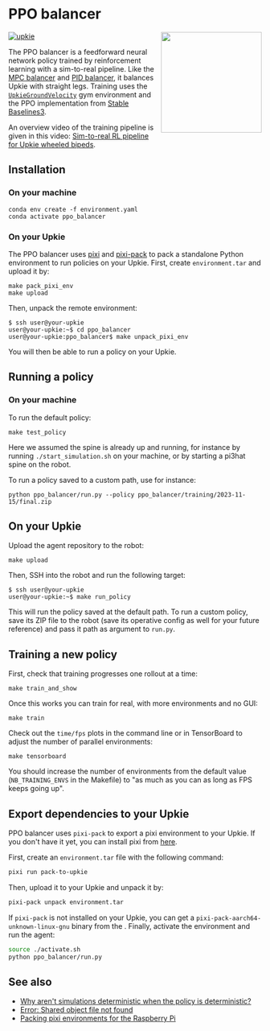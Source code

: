 # PPO balancer

<a href="https://youtube.com/shorts/bvWgYso1dzI">
    <img src="https://github.com/upkie/ppo_balancer/assets/1189580/3c4bac9b-02bf-429b-8b81-f931e4ce542f" align="right" height=200>
</a>

[![upkie](https://img.shields.io/badge/upkie-6.0.0-salmon)](https://github.com/upkie/upkie/tree/v6.0.0)

The PPO balancer is a feedforward neural network policy trained by reinforcement learning with a sim-to-real pipeline. Like the [MPC balancer](https://github.com/upkie/mpc_balancer) and [PID balancer](https://upkie.github.io/upkie/pid-balancer.html), it balances Upkie with straight legs. Training uses the <code><a href="https://upkie.github.io/upkie/classupkie_1_1envs_1_1upkie__ground__velocity_1_1UpkieGroundVelocity.html">UpkieGroundVelocity</a></code> gym environment and the PPO implementation from [Stable Baselines3](https://stable-baselines3.readthedocs.io/en/master/modules/ppo.html).

An overview video of the training pipeline is given in this video: [Sim-to-real RL pipeline for Upkie wheeled bipeds](https://www.youtube.com/shorts/bvWgYso1dzI).

## Installation

### On your machine

```console
conda env create -f environment.yaml
conda activate ppo_balancer
```

### On your Upkie

The PPO balancer uses [pixi](https://pixi.sh/latest/#installation) and [pixi-pack](https://github.com/Quantco/pixi-pack/releases) to pack a standalone Python environment to run policies on your Upkie. First, create `environment.tar` and upload it by:

```console
make pack_pixi_env
make upload
```

Then, unpack the remote environment:

```console
$ ssh user@your-upkie
user@your-upkie:~$ cd ppo_balancer
user@your-upkie:ppo_balancer$ make unpack_pixi_env
```

You will then be able to run a policy on your Upkie.

## Running a policy

### On your machine

To run the default policy:

```console
make test_policy
```

Here we assumed the spine is already up and running, for instance by running `./start_simulation.sh` on your machine, or by starting a pi3hat spine on the robot.

To run a policy saved to a custom path, use for instance:

```console
python ppo_balancer/run.py --policy ppo_balancer/training/2023-11-15/final.zip
```

## On your Upkie

Upload the agent repository to the robot:

```console
make upload
```

Then, SSH into the robot and run the following target:

```console
$ ssh user@your-upkie
user@your-upkie:~$ make run_policy
```

This will run the policy saved at the default path. To run a custom policy, save its ZIP file to the robot (save its operative config as well for your future reference) and pass it path as argument to `run.py`.

## Training a new policy

First, check that training progresses one rollout at a time:

```console
make train_and_show
```

Once this works you can train for real, with more environments and no GUI:

```console
make train
```

Check out the `time/fps` plots in the command line or in TensorBoard to adjust the number of parallel environments:

```console
make tensorboard
```

You should increase the number of environments from the default value (``NB_TRAINING_ENVS`` in the Makefile) to "as much as you can as long as FPS keeps going up".

## Export dependencies to your Upkie

PPO balancer uses `pixi-pack` to export a pixi environment to your Upkie. If you don't have it yet, you can install pixi from [here](https://pixi.sh/latest/#installation).

First, create an `environment.tar` file with the following command:

```bash
pixi run pack-to-upkie
```

Then, upload it to your Upkie and unpack it by:

```bash
pixi-pack unpack environment.tar
```

If `pixi-pack` is not installed on your Upkie, you can get a `pixi-pack-aarch64-unknown-linux-gnu` binary from the . Finally, activate the environment and run the agent:

```bash
source ./activate.sh
python ppo_balancer/run.py
```

## See also

- [Why aren't simulations deterministic when the policy is deterministic?](https://github.com/orgs/upkie/discussions/471)
- [Error: Shared object file not found](https://github.com/upkie/ppo_balancer/issues/8)
- [Packing pixi environments for the Raspberry Pi](https://github.com/orgs/upkie/discussions/467)
